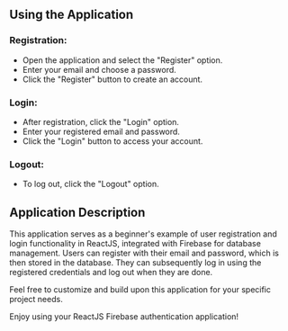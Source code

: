 ## Using the Application

### Registration:

- Open the application and select the "Register" option.
- Enter your email and choose a password.
- Click the "Register" button to create an account.

### Login:

- After registration, click the "Login" option.
- Enter your registered email and password.
- Click the "Login" button to access your account.

### Logout:

- To log out, click the "Logout" option.

## Application Description

This application serves as a beginner's example of user registration and login functionality in ReactJS, integrated with Firebase for database management. Users can register with their email and password, which is then stored in the database. They can subsequently log in using the registered credentials and log out when they are done.

Feel free to customize and build upon this application for your specific project needs.

Enjoy using your ReactJS Firebase authentication application!
